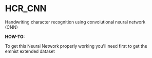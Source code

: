 # HCR_CNN
Handwriting character recognition using convolutional neural network (CNN)

**HOW-TO:**

To get this Neural Network properly working you'll need first to get the emnist extended dataset
